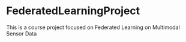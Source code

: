 # FederatedLearningProject
This is a course project focused on Federated Learning on Multimodal Sensor Data
